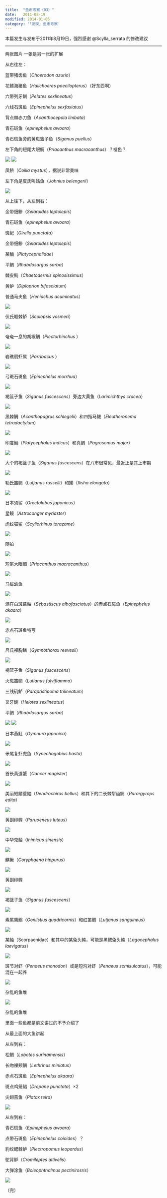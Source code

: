```yaml
---
title:  "鱼市考察（03）"
date:   2011-08-19
modified: 2014-01-05
category: '｢发现｣ 鱼市考察'
---
```


本篇发生与发布于2011年8月19日，强烈感谢 @Scylla_serrata 的修改建议

---

两张图片 一张是另一张的扩展

从右往左：

蓝带猪齿鱼（<i>Choerodon azurio</i>）

花鳍海猪鱼（<i>Halichoeres poecilopterus</i>）（好东西啊）

六带列牙鯻（<i>Pelates sexlineatus</i>）

六线石斑鱼（<i>Epinephelus sexfasiatus</i>）

背点棘赤刀鱼（<i>Acanthocepola limbata</i>）

青石斑鱼（<i>epinephelus awoara</i>）

青石斑鱼旁的黄斑篮子鱼（<i>Siganus puellus</i>）

左下角的短尾大眼鲷（<i>Priacanthus macracanthus</i>）？褪色？

<img class='disc' src='https://lykoseremos.github.io/gmalb-04/disf3/1.jpg'>

<img class='disc' src='https://lykoseremos.github.io/gmalb-04/disf3/2.jpg'>

凤鲚（<i>Coilia mystus</i>），据说非常美味

左下角是皮氏叫姑鱼（<i>Johnius belengerii</i>）

<img class='disc' src='https://lykoseremos.github.io/gmalb-04/disf3/3.jpg'>

从上往下，从左到右：

金带细鲹（<i>Selaroides leptolepis</i>）

青石斑鱼（<i>epinephelus awoara</i>）

斑鱾（<i>Girella punctata</i>）

金带细鲹（<i>Selaroides leptolepis</i>）

某鯒（<i>Platycephalidae</i>）

平鲷（<i>Rhabdosargus sarba</i>）

棘皮鲀（<i>Chaetodermis spinosissimus</i>）

黄鲈（<i>Diploprion bifasciatum</i>）

普通马夫鱼（<i>Heniochus acuminatus</i>）

<img class='disc' src='https://lykoseremos.github.io/gmalb-04/disf3/4.jpg'>

伏氏眶棘鲈（<i>Scolopsis vosmeri</i>）

<img class='disc' src='https://lykoseremos.github.io/gmalb-04/disf3/5.jpg'>

奄奄一息的胡椒鲷（<i>Plectorhinchus </i>）

<img class='disc' src='https://lykoseremos.github.io/gmalb-04/disf3/6.jpg'>

岩礁扇虾属（<i>Parribacus </i>）

<img class='disc' src='https://lykoseremos.github.io/gmalb-04/disf3/7.jpg'>

弓斑石斑鱼（<i>Epinephelus morrhua</i>）

<img class='disc' src='https://lykoseremos.github.io/gmalb-04/disf3/8.jpg'>

褐篮子鱼（<i>Siganus fuscescens</i>）旁边大黄鱼（<i>Larimichthys crocea</i>）

<img class='disc' src='https://lykoseremos.github.io/gmalb-04/disf3/9.jpg'>

黑棘鲷（<i>Acanthopagrus schlegelii</i>）和四指马鲅（<i>Eleutheronema tetradactylum</i>）

<img class='disc' src='https://lykoseremos.github.io/gmalb-04/disf3/10.jpg'>

印度鯒（<i>Platycephalus indicus</i>）和真鲷（<i>Pagrosomus major</i>）

<img class='disc' src='https://lykoseremos.github.io/gmalb-04/disf3/11.jpg'>

大个的褐篮子鱼（<i>Siganus fuscescens</i>）在八市很常见，最近正是其上市期

<img class='disc' src='https://lykoseremos.github.io/gmalb-04/disf3/12.jpg'>

勒氏笛鲷（<i>Lutjanus russelli</i>）和鳓（<i>Ilisha elongata</i>）

<img class='disc' src='https://lykoseremos.github.io/gmalb-04/disf3/13.jpg'>

日本须鲨（<i>Orectolobus japonicus</i>）

星鳗（<i>Astroconger myriaster</i>）

虎纹猫鲨（<i>Scyliorhinus torazame</i>）

<img class='disc' src='https://lykoseremos.github.io/gmalb-04/disf3/14.jpg'>

随拍

<img class='disc' src='https://lykoseremos.github.io/gmalb-04/disf3/15.jpg'>

短尾大眼鲷（<i>Priacanthus macracanthus</i>）

<img class='disc' src='https://lykoseremos.github.io/gmalb-04/disf3/16.jpg'>

马鲅幼鱼

<img class='disc' src='https://lykoseremos.github.io/gmalb-04/disf3/17.jpg'>

混在白斑菖鲉（<i>Sebastiscus albofasciatus</i>）的赤点石斑鱼（<i>Epinephelus akaara</i>）

<img class='disc' src='https://lykoseremos.github.io/gmalb-04/disf3/18.jpg'>

赤点石斑鱼特写

<img class='disc' src='https://lykoseremos.github.io/gmalb-04/disf3/19.jpg'>

吕氏裸胸鳝（<i>Gymnothorax reevesii</i>）

<img class='disc' src='https://lykoseremos.github.io/gmalb-04/disf3/20.jpg'>

褐篮子鱼（<i>Siganus fuscescens</i>）

火斑笛鲷（<i>Lutianus fulviflamma</i>）

三线矶鲈（<i>Parapristipoma trilineatum</i>）

叉牙鯻（<i>Helotes sexlineatus</i>）

平鲷（<i>Rhabdosargus sarba</i>）

<img class='disc' src='https://lykoseremos.github.io/gmalb-04/disf3/21.jpg'>

<img class='disc' src='https://lykoseremos.github.io/gmalb-04/disf3/22.jpg'>

日本燕魟（<i>Gymnura japonica</i>）

<img class='disc' src='https://lykoseremos.github.io/gmalb-04/disf3/23.jpg'>

矛尾复虾虎鱼（<i>Synechogobius hasta</i>）

<img class='disc' src='https://lykoseremos.github.io/gmalb-04/disf3/24.jpg'>

首长黄道蟹（<i>Cancer magister</i>）

<img class='disc' src='https://lykoseremos.github.io/gmalb-04/disf3/25.jpg'>

美丽短鳍蓑鲉（<i>Dendrochirus bellus</i>）和其下的二长棘犁齿鲷（<i>Parargyrops edita</i>）

<img class='disc' src='https://lykoseremos.github.io/gmalb-04/disf3/26.jpg'>

黄副绯鲤（<i>Paruoeneus luteus</i>）

<img class='disc' src='https://lykoseremos.github.io/gmalb-04/disf3/27.jpg'>

中华鬼鲉（<i>Inimicus sinensis</i>）

<img class='disc' src='https://lykoseremos.github.io/gmalb-04/disf3/28.jpg'>

鯕鳅（<i>Coryphaena hippurus</i>）

<img class='disc' src='https://lykoseremos.github.io/gmalb-04/disf3/29.jpg'>

黄副绯鲤

<img class='disc' src='https://lykoseremos.github.io/gmalb-04/disf3/30.jpg'>

褐篮子鱼（<i>Siganus fuscescens</i>）

<img class='disc' src='https://lykoseremos.github.io/gmalb-04/disf3/31.jpg'>

素尾鹰䱵（<i>Goniistius quadricornis</i>）和红笛鲷（<i>Lutjanus sanguineus</i>）

<img class='disc' src='https://lykoseremos.github.io/gmalb-04/disf3/32.jpg'>

某鲉（Scorpaenidae）和其中的某兔头鲀，可能是黑鳃兔头鲀（<i>Lagocephalus laevigatus</i>）

<img class='disc' src='https://lykoseremos.github.io/gmalb-04/disf3/33.jpg'>

斑节对虾（<i>Penaeus monodon</i>）或是短沟对虾（<i>Penaeus scmisulcatus</i>），可能混在一起养

<img class='disc' src='https://lykoseremos.github.io/gmalb-04/disf3/34.jpg'>

杂乱的鱼堆

<img class='disc' src='https://lykoseremos.github.io/gmalb-04/disf3/35.jpg'>

杂乱的鱼堆

里面一些鱼都是前文讲过的不予介绍了

从最上面的大鱼讲起

从左到右：

松鲷（<i>Lobotes surinamensis</i>）

长吻裸颊鲷（<i>Lethrinus miniatus</i>）

赤点石斑鱼（<i>Epinephelus akaara</i>）

斑点鸡笼鲳（<i>Drepane punctata</i>）×2

尖翅燕鱼（<i>Platax teira</i>）

<img class='disc' src='https://lykoseremos.github.io/gmalb-04/disf3/36.jpg'>

从左到右：

青石斑鱼（<i>Epinephelus awoara</i>）

点带石斑鱼（<i>Epinephelus coioides</i>）？

豹纹鳃棘鲈（<i>Plectropomus leopardus</i>）

驼背鲈（<i>Cromileptes altivelis</i>）

大弹涂鱼（<i>Boleophthalmus pectinirosris</i>）

<img class='disc' src='https://lykoseremos.github.io/gmalb-04/disf3/37.jpg'>

（完）
